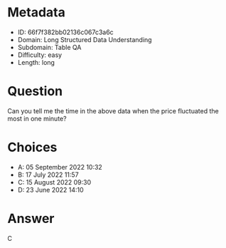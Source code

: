 # Metadata

- ID: 66f7f382bb02136c067c3a6c
- Domain: Long Structured Data Understanding
- Subdomain: Table QA
- Difficulty: easy
- Length: long

# Question

Can you tell me the time in the above data when the price fluctuated the most in one minute?

# Choices

- A: 05 September 2022 10:32
- B: 17 July 2022 11:57
- C: 15 August 2022 09:30
- D: 23 June 2022 14:10

# Answer

C
